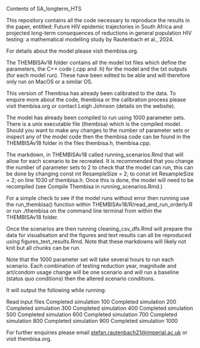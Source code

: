 Contents of SA_longterm_HTS

This repository contains all the code necessary to reproduce the results in the paper, entitled: 
Future HIV epidemic trajectories in South Africa and projected long-term consequences of reductions in general population HIV testing: a mathematical modelling study by Rautenbach et al., 2024. 

For details about the model please visit thembisa.org. 

The THEMBISAv18 folder contains all the model txt files which define the parameters, the C++ code (.cpp and .h) for the model and the txt outputs (for each model run). These have been edited to be able and will therefore only run on MacOS or a similar OS. 

This version of Thembisa has already been calibrated to the data. To enquire more about the code, thembisa or the calibration process please visit thembisa.org or contact Leigh Johnson (details on the website). 

The model has already been compiled to run using 1000 parameter sets. There is a unix executable file (thembisa) which is the compiled model. Should you want to make any changes to the number of parameter sets or inspect any of the model code then the thembisa code can be found in the THEMBISAv18 folder in the files thembisa.h, thembisa.cpp. 

The markdown, in THEMBISAv18 called running_scenarios.Rmd that will allow for each scenario to be recreated. It is recommended that you change the number of parameter sets to 2 to check that the model can run, this can be done by changing const int ResampleSize = 2; to const int ResampleSize = 2; on line 1030 of thembisa.h. Once this is done, the model will need to be recompiled (see Compile Thembisa in running_scenarios.Rmd.) 

For a simple check to see if the model runs without error then running use the run_thembisa() function within THEMBISAv18/R/read_and_run_orderly.R or run ./thembisa on the command line terminal from within the THEMBISAv18 folder. 

Once the scenarios are then running cleaning_csv_dfs.Rmd will prepare the data for visualisation and the figures and text results can all be reproduced using figures_text_results.Rmd. Note that these markdowns will likely not knit but all chunks can be run.  

Note that the 1000 parameter set will take several hours to run each scenario. Each combination of testing reduction year, magnitude and art/condom usage change will be one scenario and will run a baseline (status quo conditions) then the altered scenario conditions. 

It will output the following while running: 

Read input files
Completed simulation 100
Completed simulation 200
Completed simulation 300
Completed simulation 400
Completed simulation 500
Completed simulation 600
Completed simulation 700
Completed simulation 800
Completed simulation 900
Completed simulation 1000

For further enquiries please email stefan.rautenbach21@imperial.ac.uk or visit thembisa.org. 
